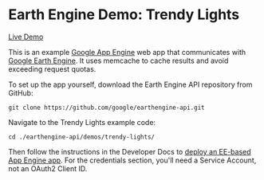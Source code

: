 Earth Engine Demo: Trendy Lights
================================

[Live Demo](https://trendy-lights-dot-ee-demos.appspot.com)

This is an example [Google App Engine](https://cloud.google.com/appengine/docs)
web app that communicates with [Google Earth Engine](https://earthengine.google.org).
It uses memcache to cache results and avoid exceeding request quotas.


To set up the app yourself, download the Earth Engine API repository from GitHub:

    git clone https://github.com/google/earthengine-api.git

Navigate to the Trendy Lights example code:

    cd ./earthengine-api/demos/trendy-lights/

Then follow the instructions in the Developer Docs to
[deploy an EE-based App Engine app](
    https://developers.google.com/earth-engine/app_engine_intro#deploying-app-engine-apps-with-earth-engine).
For the credentials section, you'll need a Service Account, not an OAuth2 Client ID.

